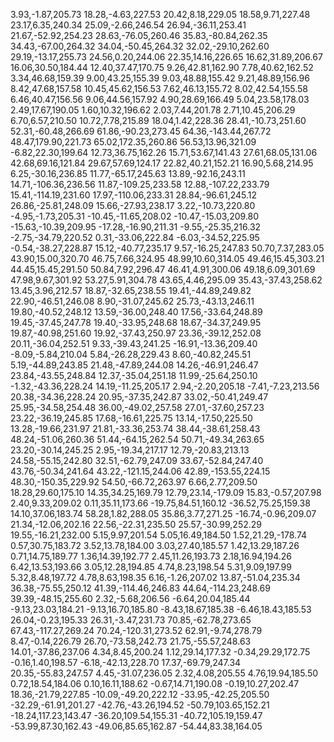 3.93,-1.87,205.73
18.28,-4.63,227.53
20.42,8.18,229.05
18.58,9.71,227.48
23.17,6.35,240.34
25.09,-2.66,246.54
26.94,-36.11,253.41
21.67,-52.92,254.23
28.63,-76.05,260.46
35.83,-80.84,262.35
34.43,-67.00,264.32
34.04,-50.45,264.32
32.02,-29.10,262.60
29.19,-13.17,255.73
24.56,0.20,244.06
22.35,14.16,226.65
16.62,31.89,206.67
16.06,30.50,184.44
12.40,37.47,170.75
9.26,42.81,162.90
7.78,40.62,162.52
3.34,46.68,159.39
9.00,43.25,155.39
9.03,48.88,155.42
9.21,48.89,156.96
8.42,47.68,157.58
10.45,45.62,156.53
7.62,46.13,155.72
8.02,42.54,155.58
6.46,40.47,156.56
9.06,44.56,157.92
4.90,28.69,166.49
5.04,23.58,178.03
2.49,17.67,190.05
1.60,10.32,196.62
2.03,7.44,201.78
2.71,10.45,206.29
6.70,6.57,210.50
10.72,7.78,215.89
18.04,1.42,228.36
28.41,-10.73,251.60
52.31,-60.48,266.69
61.86,-90.23,273.45
64.36,-143.44,267.72
48.47,179.90,221.73
65.02,172.35,260.86
56.53,13.96,321.09
-6.82,22.30,199.64
12.73,36.75,162.26
15.71,53.67,141.43
27.61,68.05,131.06
42.68,69.16,121.84
29.67,57.69,124.17
22.82,40.21,152.21
16.90,5.68,214.95
6.25,-30.16,236.85
11.77,-65.17,245.63
13.89,-92.16,243.11
14.71,-106.36,236.56
11.87,-109.25,233.58
12.88,-107.22,233.79
15.41,-114.19,231.60
17.97,-110.06,233.31
28.84,-96.61,245.12
26.86,-25.81,248.09
15.66,-27.93,238.17
3.22,-10.73,220.80
-4.95,-1.73,205.31
-10.45,-11.65,208.02
-10.47,-15.03,209.80
-15.63,-10.39,209.95
-17.28,-16.90,211.31
-9.55,-25.35,216.32
-2.75,-34.79,220.52
0.31,-33.06,222.84
-6.03,-34.52,225.95
-0.54,-38.27,228.87
15.12,-40.77,235.17
9.57,-16.25,247.83
50.70,7.37,283.05
43.90,15.00,320.70
46.75,7.66,324.95
48.99,10.60,314.05
49.46,15.45,303.21
44.45,15.45,291.50
50.84,7.92,296.47
46.41,4.91,300.06
49.18,6.09,301.69
47.98,9.67,301.92
53.27,5.91,304.78
43.65,4.46,295.09
35.43,-37.43,258.62
13.45,3.96,212.57
18.87,-32.65,238.55
19.41,-44.89,249.82
22.90,-46.51,246.08
8.90,-31.07,245.62
25.73,-43.13,246.11
19.80,-40.52,248.12
13.59,-36.00,248.40
17.56,-33.64,248.89
19.45,-37.45,247.78
19.40,-33.95,248.68
18.67,-34.37,249.95
19.87,-40.98,251.60
19.92,-37.43,250.97
23.36,-39.12,252.08
20.11,-36.04,252.51
9.33,-39.43,241.25
-16.91,-13.36,209.40
-8.09,-5.84,210.04
5.84,-26.28,229.43
8.60,-40.82,245.51
5.19,-44.89,243.85
21.48,-47.89,244.08
14.26,-46.91,246.47
23.84,-43.55,248.84
12.37,-35.04,251.18
11.99,-25.64,250.10
-1.32,-43.36,228.24
14.19,-11.25,205.17
2.94,-2.20,205.18
-7.41,-7.23,213.56
20.38,-34.36,228.24
20.95,-37.35,242.87
33.02,-50.41,249.47
25.95,-34.58,254.48
36.00,-49.02,257.58
27.01,-37.60,257.23
23.22,-36.19,245.85
17.68,-16.61,225.75
13.14,-17.50,225.50
13.28,-19.66,231.97
21.81,-33.36,253.74
38.44,-38.61,258.43
48.24,-51.06,260.36
51.44,-64.15,262.54
50.71,-49.34,263.65
23.20,-30.14,245.25
2.95,-19.34,217.17
12.79,-20.83,213.13
24.58,-55.15,242.80
32.51,-62.79,247.09
33.67,-52.84,247.40
43.76,-50.34,241.64
43.22,-121.15,244.06
42.89,-153.55,224.15
48.30,-150.35,229.92
54.50,-66.72,263.97
6.66,2.77,209.50
18.28,29.60,175.10
14.35,34.25,169.79
12.79,23.14,-179.09
15.83,-0.57,207.98
2.40,9.33,209.02
0.11,35.11,173.66
-19.75,84.51,160.12
-36.52,75.25,159.38
14.10,37.06,183.74
58.28,1.82,288.05
35.86,3.77,271.25
-16.74,-0.96,209.07
21.34,-12.06,202.16
22.56,-22.31,235.50
25.57,-30.99,252.29
19.55,-16.21,232.00
5.15,9.97,201.54
5.05,16.49,184.50
1.52,21.29,-178.74
0.57,30.75,183.72
3.52,13.78,184.00
3.03,27.40,185.57
1.42,13.29,187.26
0.71,14.75,189.77
1.36,14.39,192.77
2.45,11.26,193.73
2.18,16.94,194.26
6.42,13.53,193.66
3.05,12.28,194.85
4.74,8.23,198.54
5.31,9.09,197.99
5.32,8.48,197.72
4.78,8.63,198.35
6.16,-1.26,207.02
13.87,-51.04,235.34
36.38,-75.55,250.12
41.39,-114.46,246.83
44.64,-114.23,248.69
39.39,-48.15,255.60
2.32,-5.68,206.56
-6.64,20.04,185.44
-9.13,23.03,184.21
-9.13,16.70,185.80
-8.43,18.67,185.38
-6.46,18.43,185.53
26.04,-0.23,195.33
26.31,-3.47,231.73
70.85,-62.78,273.65
67.43,-117.27,269.24
70.24,-120.31,273.52
62.91,-9.74,278.79
8.47,-0.14,226.79
26.70,-73.58,242.73
21.75,-55.57,248.63
14.01,-37.86,237.06
4.34,8.45,200.24
1.12,29.14,177.32
-0.34,29.29,172.75
-0.16,1.40,198.57
-6.18,-42.13,228.70
17.37,-69.79,247.34
20.35,-55.83,247.57
4.45,-31.07,236.05
2.32,4.08,205.55
4.76,19.94,185.50
0.72,18.54,184.06
0.10,16.11,188.62
-0.67,14.71,190.08
-0.19,10.27,202.47
18.36,-21.79,227.85
-10.09,-49.20,222.12
-33.95,-42.25,205.50
-32.29,-61.91,201.27
-42.76,-43.26,194.52
-50.79,103.65,152.21
-18.24,117.23,143.47
-36.20,109.54,155.31
-40.72,105.19,159.47
-53.99,87.30,162.43
-49.06,85.65,162.87
-54.44,83.38,164.05
